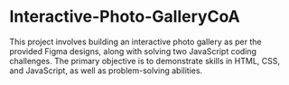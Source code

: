 # Interactive-Photo-GalleryCoA
This project involves building an interactive photo gallery as per the provided Figma designs, along with solving two JavaScript coding challenges. The primary objective is to demonstrate skills in HTML, CSS, and JavaScript, as well as problem-solving abilities.
